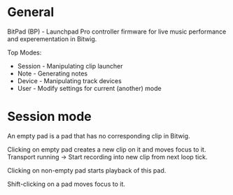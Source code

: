 # General

BitPad (BP) - Launchpad Pro controller firmware for live music performance and experementation in Bitwig.

Top Modes:
* Session - Manipulating clip launcher
* Note    - Generating notes
* Device  - Manipulating track devices
* User    - Modify settings for current (another) mode

# Session mode

An empty pad is a pad that has no corresponding clip in Bitwig.

Clicking on empty pad creates a new clip on it and moves focus to it.
Transport running -> Start recording into new clip from next loop tick.

Clicking on non-empty pad starts playback of this pad.

Shift-clicking on a pad moves focus to it.
